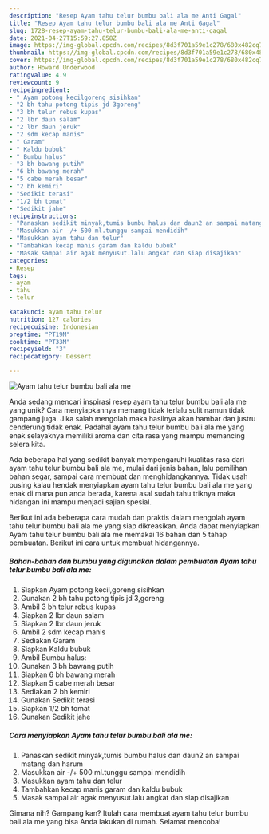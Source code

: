 ```yaml
---
description: "Resep Ayam tahu telur bumbu bali ala me Anti Gagal"
title: "Resep Ayam tahu telur bumbu bali ala me Anti Gagal"
slug: 1728-resep-ayam-tahu-telur-bumbu-bali-ala-me-anti-gagal
date: 2021-04-27T15:59:27.858Z
image: https://img-global.cpcdn.com/recipes/8d3f701a59e1c278/680x482cq70/ayam-tahu-telur-bumbu-bali-ala-me-foto-resep-utama.jpg
thumbnail: https://img-global.cpcdn.com/recipes/8d3f701a59e1c278/680x482cq70/ayam-tahu-telur-bumbu-bali-ala-me-foto-resep-utama.jpg
cover: https://img-global.cpcdn.com/recipes/8d3f701a59e1c278/680x482cq70/ayam-tahu-telur-bumbu-bali-ala-me-foto-resep-utama.jpg
author: Howard Underwood
ratingvalue: 4.9
reviewcount: 9
recipeingredient:
- " Ayam potong kecilgoreng sisihkan"
- "2 bh tahu potong tipis jd 3goreng"
- "3 bh telur rebus kupas"
- "2 lbr daun salam"
- "2 lbr daun jeruk"
- "2 sdm kecap manis"
- " Garam"
- " Kaldu bubuk"
- " Bumbu halus"
- "3 bh bawang putih"
- "6 bh bawang merah"
- "5 cabe merah besar"
- "2 bh kemiri"
- "Sedikit terasi"
- "1/2 bh tomat"
- "Sedikit jahe"
recipeinstructions:
- "Panaskan sedikit minyak,tumis bumbu halus dan daun2 an sampai matang dan harum"
- "Masukkan air -/+ 500 ml.tunggu sampai mendidih"
- "Masukkan ayam tahu dan telur"
- "Tambahkan kecap manis garam dan kaldu bubuk"
- "Masak sampai air agak menyusut.lalu angkat dan siap disajikan"
categories:
- Resep
tags:
- ayam
- tahu
- telur

katakunci: ayam tahu telur 
nutrition: 127 calories
recipecuisine: Indonesian
preptime: "PT19M"
cooktime: "PT33M"
recipeyield: "3"
recipecategory: Dessert

---
```



![Ayam tahu telur bumbu bali ala me](https://img-global.cpcdn.com/recipes/8d3f701a59e1c278/680x482cq70/ayam-tahu-telur-bumbu-bali-ala-me-foto-resep-utama.jpg)

Anda sedang mencari inspirasi resep ayam tahu telur bumbu bali ala me yang unik? Cara menyiapkannya memang tidak terlalu sulit namun tidak gampang juga. Jika salah mengolah maka hasilnya akan hambar dan justru cenderung tidak enak. Padahal ayam tahu telur bumbu bali ala me yang enak selayaknya memiliki aroma dan cita rasa yang mampu memancing selera kita.

Ada beberapa hal yang sedikit banyak mempengaruhi kualitas rasa dari ayam tahu telur bumbu bali ala me, mulai dari jenis bahan, lalu pemilihan bahan segar, sampai cara membuat dan menghidangkannya. Tidak usah pusing kalau hendak menyiapkan ayam tahu telur bumbu bali ala me yang enak di mana pun anda berada, karena asal sudah tahu triknya maka hidangan ini mampu menjadi sajian spesial.




Berikut ini ada beberapa cara mudah dan praktis dalam mengolah ayam tahu telur bumbu bali ala me yang siap dikreasikan. Anda dapat menyiapkan Ayam tahu telur bumbu bali ala me memakai 16 bahan dan 5 tahap pembuatan. Berikut ini cara untuk membuat hidangannya.

<!--inarticleads1-->

##### Bahan-bahan dan bumbu yang digunakan dalam pembuatan Ayam tahu telur bumbu bali ala me:

1. Siapkan  Ayam potong kecil,goreng sisihkan
1. Gunakan 2 bh tahu potong tipis jd 3,goreng
1. Ambil 3 bh telur rebus kupas
1. Siapkan 2 lbr daun salam
1. Siapkan 2 lbr daun jeruk
1. Ambil 2 sdm kecap manis
1. Sediakan  Garam
1. Siapkan  Kaldu bubuk
1. Ambil  Bumbu halus:
1. Gunakan 3 bh bawang putih
1. Siapkan 6 bh bawang merah
1. Siapkan 5 cabe merah besar
1. Sediakan 2 bh kemiri
1. Gunakan Sedikit terasi
1. Siapkan 1/2 bh tomat
1. Gunakan Sedikit jahe




<!--inarticleads2-->

##### Cara menyiapkan Ayam tahu telur bumbu bali ala me:

1. Panaskan sedikit minyak,tumis bumbu halus dan daun2 an sampai matang dan harum
1. Masukkan air -/+ 500 ml.tunggu sampai mendidih
1. Masukkan ayam tahu dan telur
1. Tambahkan kecap manis garam dan kaldu bubuk
1. Masak sampai air agak menyusut.lalu angkat dan siap disajikan




Gimana nih? Gampang kan? Itulah cara membuat ayam tahu telur bumbu bali ala me yang bisa Anda lakukan di rumah. Selamat mencoba!

